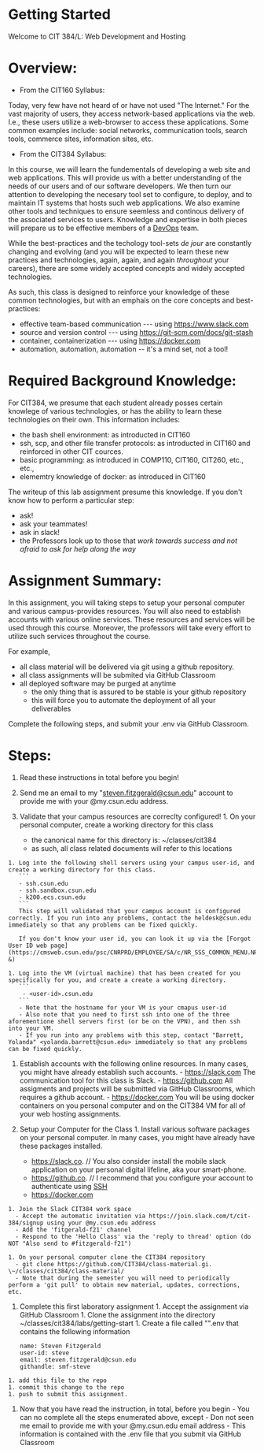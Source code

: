 # Getting Started

Welcome to CIT 384/L: Web Development and Hosting



# Overview:

* From the CIT160 Syllabus:

Today, very few have not heard of or have not used "The Internet." For the vast majority of users, they access network-based applications via the web. I.e., these users utilize a web-browser to access these applications. Some common examples include: social networks, communication tools, search tools, commerce sites, information sites, etc.

* From the CIT384 Syllabus:	

In this course, we will learn the fundementals of developing a web site and web applications. This will provide us with a better understanding of the needs of our users and of our software developers. We then turn our attention to developing the necesary tool set to configure, to deploy, and to maintain IT systems that hosts such web applications. We also examine other tools and techniques to ensure seemless and continous delivery of the associated services to users. Knowledge and expertise in both pieces will prepare us to be effective members of a [DevOps](https://en.wikipedia.org/wiki/DevOps) team.

While the best-practices and the techology tool-sets _de jour_ are constantly changing and evolving (and you will be expected to learn these new practices and technologies, again, again, and again _throughout_ your careers), there are some widely accepted concepts and widely accepted technologies. 

As such, this class is designed to reinforce your knowledge of these common technologies, but with an emphais on the core concepts and best-practices:

  - effective team-based communication --- using https://www.slack.com
  - source and version control --- using https://git-scm.com/docs/git-stash
  - container, containerization --- using https://docker.com
  - automation, automation, automation  -- it's a mind set, not a tool!


# Required Background Knowledge:
For CIT384, we presume that each student already posses certain knowlege of various technologies, or has the ability to learn these technologies on their own. This information includes:

  - the bash shell environment: as introducted in CIT160
  - ssh, scp, and other file transfer protocols: as introducted in CIT160 and reinforced in other CIT cources.
  - basic programming: as introduced in COMP110, CIT160, CIT260, etc., etc., 
  - elememtry knowledge of docker: as introduced in CIT160

The writeup of this lab assignment presume this knowledge. If you don't know how to perform a particular step:
  - ask!
  - ask your teammates!
  - ask in slack!
  - the Professors look up to those that _work towards success and not afraid to ask for help along the way_


# Assignment Summary:
In this assignment, you will taking steps to setup your personal computer and various campus-provides resources. You will also need to establish accounts with various online services. These resources and services will be used through this course. Moreover, the professors will take every effort to utilize such services throughout the course. 

For example, 
   * all class material will be delivered via git using a github repository.
   * all class assignments will be submited via GitHub Classroom
   * all deployed software may be purged at anytime
      - the only thing that is assured to be stable is your github repository
      - this will force you to automate the deployment of all your deliverables

Complete the following steps, and submit your <user-id>.env via GitHub Classroom.


# Steps:
  1. Read these instructions in total before you begin!

  1. Send me an email to my "steven.fitzgerald@csun.edu" account to provide me with your @my.csun.edu address.

  1. Validate that your campus resources are correclty configured!
    1. On your personal computer, create a working directory for this class
      - the canonical name for this directory is: \~/classes/cit384
      - as such, all class related documents will refer to this locations

    1. Log into the following shell servers using your campus user-id, and create a working directory for this class.
       ```
       - ssh.csun.edu 
       - ssh.sandbox.csun.edu
       - k200.ecs.csun.edu
       ```
       This step will validated that your campus account is configured correctly. If you run into any problems, contact the heldesk@csun.edu immediately so that any problems can be fixed quickly.

       If you don't know your user id, you can look it up via the [Forgot User ID web page](https://cmsweb.csun.edu/psc/CNRPRD/EMPLOYEE/SA/c/NR_SSS_COMMON_MENU.NR_FORGOTUID_CMP.GBL?&)
 
    1. Log into the VM (virtual machine) that has been created for you specifically for you, and create a create a working directory.
       ```
        - <user-id>.csun.edu
       ```
       - Note that the hostname for your VM is your cmapus user-id
       - Also note that you need to first ssh into one of the three aforementione shell servers first (or be on the VPN), and then ssh into your VM.
       - If you run into any problems with this step, contact "Barrett, Yolanda" <yolanda.barrett@csun.edu> immediately so that any problems can be fixed quickly.
  
  1. Establish accounts with the following online resources. In many cases, you might have already establish such accounts.
    - https://slack.com
      The communication tool for this class is Slack.
    - https://github.com
      All assigments and projects will be submitted via GitHub Classrooms, which requires a github account.
    - https://docker.com
      You will be using docker containers on you personal computer and on the CIT384 VM for all of your web hosting assignments.

  1. Setup your Computer for the Class
    1. Install various software packages on your personal computer. In many cases, you might have already have these packages installed.
      - https://slack.co. // You also consider install the mobile slack application on your personal digital lifeline, aka your smart-phone.
      - https://github.co. // I recommend that you configure your account to authenticate using [SSH](https://docs.github.com/en/github/authenticating-to-github/connecting-to-github-with-ssh)
      - https://docker.com

    1. Join the Slack CIT384 work space
      - Accept the automatic invitation via https://join.slack.com/t/cit-384/signup using your @my.csun.edu address
      - Add the 'fitgerald-f21' channel
      - Respond to the 'Hello Class' via the 'reply to thread' option (do NOT "Also send to #fitzgerald-f21")

    1. On your personal computer clone the CIT384 repository
      - git clone https://github.com/CIT384/class-material.gi. \~/classes/cit384/class-material/
      - Note that during the semester you will need to periodically perform a 'git pull' to obtain new material, updates, corrections, etc.

  1. Complete this first laboratory assignment
    1. Accept the assignment via GitHub Classroom
    1. Clone the assignment into the directory \~/classes/cit384/labs/getting-start
    1. Create a file called "<user-id>".env that contains the following information
    	```
    	name: Steven Fitzgerald
    	user-id: steve
    	email: steven.fitzgerald@csun.edu
    	githandle: smf-steve
    	```
	1. add this file to the repo
	1. commit this change to the repo
	1. push to submit this assignment.

  1. Now that you have read the instruction, in total, before you begin
    - You can no complete all the steps enumerated above, except
    - Don not seen me email to provide me with your @my.csun.edu email address
    - This information is contained with the <user-id>.env file that you submit via GitHub Classroom




